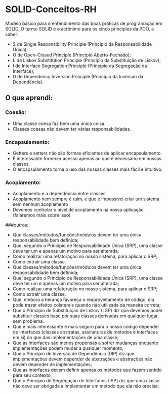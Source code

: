 # SOLID-Conceitos-RH
Modelo básico para o entendimento das boas práticas de programação em SOLID.
O termo SOLID é o acrônimo para os cinco princípios da POO, a saber:

- S de Single Responsibility Principle (Princípio da Responsabilidade Única); 
- O de Open-Closed Principle (Princípio Aberto-Fechado);
- L de Liskov Substitution Principle (Princípio da Substituição de Liskov);
- I de Interface Segregation Principle (Princípio da Segregação da Interface);
- D de Dependency Inversion Principle (Princípio da Inversão da Dependência).

## O que aprendi:

### Coesão:
- Uma classe coesa faz bem uma única coisa.
- Classes coesas não devem ter várias responsabilidades.

### Encapsulamento:
- Getters e setters não são formas eficientes de aplicar encapsulamento.
- É interessante fornecer acesso apenas ao que é necessário em nossas classes.
- O encapsulamento torna o uso das nossas classes mais fácil e intuitivo.

### Acoplamento:
- Acoplamento é a dependência entre classes
- Acoplamento nem sempre é ruim, e que é impossível criar um sistema sem nenhum acoplamento
- Devemos controlar o nível de acoplamento na nossa aplicação (falaremos mais sobre isso)

###outros:
- Que classes/métodos/funções/módulos devem ter uma única responsabilidade bem definida;
- Que, segundo o Princípio de Responsabilidade Única (SRP), uma classe deve ter um e apenas um motivo para ser alterada;
- Como realizar uma refatoração no nosso sistema, para aplicar o SRP;
- Como extrair uma classe.
- Que classes/métodos/funções/módulos devem ter uma única responsabilidade bem definida;
- Que, segundo o Princípio de Responsabilidade Única (SRP), uma classe deve ter um e apenas um motivo para ser alterada;
- Como realizar uma refatoração no nosso sistema, para aplicar o SRP;
- Como extrair uma classe.
- Que, embora a herança favoreça o reaproveitamento de código, ela pode trazer efeitos colaterais quando não utilizada da maneira correta;
- Que o Princípio de Substituição de Liskov (LSP) diz que devemos poder substituir classes base por suas classes derivadas em qualquer lugar, sem problema.
- Que é mais interessante e mais seguro para o nosso código depender de interfaces (classes abstratas, assinaturas de métodos e interfaces em si) do que das implementações de uma classe;
- Que as interfaces são menos propensas a sofrer mudanças enquanto implementações podem mudar a qualquer momento;
- Que o Princípio de Inversão de Dependência (DIP) diz que implementações devem depender de abstrações e abstrações não devem depender de implementações;
- Que as interfaces devem definir apenas os métodos que fazem sentido para seu contexto;
- Que o Princípio de Segregação de Interfaces (ISP) diz que uma classe não deve ser obrigada a implementar um método que ela não precisa;